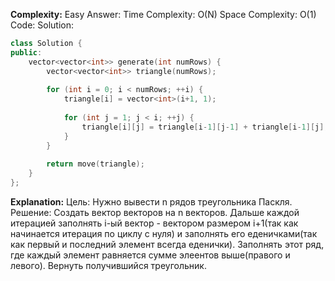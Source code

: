 **Complexity:** Easy
Answer:
	Time Complexity: O(N)
	Space Complexity: O(1)
Code:
Solution:
```cpp
class Solution {
public:
	vector<vector<int>> generate(int numRows) {
		vector<vector<int>> triangle(numRows);
		  
		for (int i = 0; i < numRows; ++i) {
			triangle[i] = vector<int>(i+1, 1);
			  
			for (int j = 1; j < i; ++j) {
				triangle[i][j] = triangle[i-1][j-1] + triangle[i-1][j];
			}
		}
		  
		return move(triangle);
	}
};
```
**Explanation:**
	Цель: Нужно вывести n рядов треугольника Паскля.
	Решение: Создать вектор векторов на n векторов. Дальше каждой итерацией заполнять i-ый вектор - вектором размером i+1(так как начинается итерация по циклу с нуля) и заполнять его еденичками(так как первый и последний элемент всегда еденички). Заполнять этот ряд, где каждый элемент равняется сумме элеентов выше(правого и левого). Вернуть получившийся треугольник.
